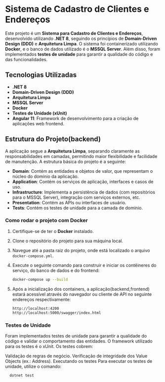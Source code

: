 # Sistema de Cadastro de Clientes e Endereços

Este projeto é um **Sistema para Cadastro de Clientes e Endereços**, desenvolvido utilizando **.NET 8**, seguindo os princípios de **Domain-Driven Design (DDD)** e **Arquitetura Limpa**. O sistema foi containerizado utilizando **Docker**, e o banco de dados utilizado é o **MSSQL Server**. Além disso, foram implementados **testes de unidade** para garantir a qualidade do código e das funcionalidades.

## Tecnologias Utilizadas

- **.NET 8**
- **Domain-Driven Design (DDD)**
- **Arquitetura Limpa**
- **MSSQL Server**
- **Docker**
- **Testes de Unidade (xUnit)**
- **Angular 11**: Framework de desenvolvimento para a criação de aplicações web frontend.

## Estrutura do Projeto(backend)

A aplicação segue a **Arquitetura Limpa**, separando claramente as responsabilidades em camadas, permitindo maior flexibilidade e facilidade de manutenção. A estrutura básica do projeto é a seguinte:

- **Domain**: Contém as entidades e objetos de valor, que representam o núcleo do domínio da aplicação.
- **Application**: Contém os serviços de aplicação, interfaces e casos de uso.
- **Infrastructure**: Implementa a persistência de dados (com repositórios para o MSSQL Server), integração com serviços externos, etc.
- **Presentation**: Contém as APIs ou interfaces de usuário.
- **Tests**: Contém os testes de unidade para a camada de domínio.

### Como rodar o projeto com Docker

1. Certifique-se de ter o **Docker** instalado.
2. Clone o repositório do projeto para sua máquina local.
3. Navegue até a pasta raiz do projeto, onde está localizado o arquivo `docker-compose.yml`.
4. Execute o seguinte comando para construir e iniciar os contêineres do serviço, do banco de dados e do frontend:

    ```bash
    docker-compose up --build
    ```

4. Após a inicialização dos containers, a aplicação(backend,frontend) estará acessível através do navegador 
ou cliente de API no seguinte endereços respectivamente:

    ```
    http://localhost:4200
    http://localhost:5000/swagger/index.html
    ```
 
### Testes de Unidade
Foram implementados testes de unidade para garantir a qualidade do código e validar o comportamento das entidades. 
O framework utilizado para os testes é o xUnit. Os testes cobrem:

Validação de regras de negócio.
Verificação de integridade dos Value Objects (ex.: Address).
Executando os testes
Para executar os testes de unidade, utilize o comando:

```bash 
  dotnet test
